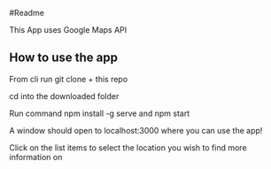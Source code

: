 #Readme

This App uses Google Maps API

## How to use the app

From cli run git clone + this repo

cd into the downloaded folder

Run command npm install -g serve and npm start

A window should open to localhost:3000 where you can use the app!


Click on the list items to select the location you wish to find more information on
